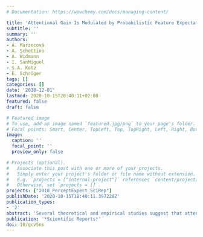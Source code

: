 ```yaml
---
# Documentation: https://wowchemy.com/docs/managing-content/

title: 'Attentional Gain Is Modulated by Probabilistic Feature Expectations in a Spatial Cueing Task: ERP Evidence'
subtitle: ''
summary: ''
authors:
- A. Marzecová
- A. Schettino
- A. Widmann
- I. SanMiguel
- S.A. Kotz
- E. Schröger
tags: []
categories: []
date: '2018-12-01'
lastmod: 2020-10-15T20:40:11+02:00
featured: false
draft: false

# Featured image
# To use, add an image named `featured.jpg/png` to your page's folder.
# Focal points: Smart, Center, TopLeft, Top, TopRight, Left, Right, BottomLeft, Bottom, BottomRight.
image:
  caption: ''
  focal_point: ''
  preview_only: false

# Projects (optional).
#   Associate this post with one or more of your projects.
#   Simply enter your project's folder or file name without extension.
#   E.g. `projects = ["internal-project"]` references `content/project/deep-learning/index.md`.
#   Otherwise, set `projects = []`.
projects: ["2018_PerceptExpect_SciRep"]
publishDate: '2020-10-15T18:40:11.397228Z'
publication_types:
- '2'
abstract: 'Several theoretical and empirical studies suggest that attention and perceptual expectations influence perception in an interactive manner, whereby attentional gain is enhanced for predicted stimuli. The current study assessed whether attention and perceptual expectations interface when they are fully orthogonal, i.e., each of them relates to different stimulus features. We used a spatial cueing task with block-wise spatial attention cues that directed attention to either left or right visual field, in which Gabor gratings of either predicted (more likely) or unpredicted (less likely) orientation were presented. The lateralised posterior N1pc component was additively influenced by attention and perceptual expectations. Bayesian analysis showed no reliable evidence for the interactive effect of attention and expectations on the N1pc amplitude. However, attention and perceptual expectations interactively influenced the frontally distributed anterior N1 component (N1a). The attention effect (i.e., enhanced N1a amplitude in the attended compared to the unattended condition) was observed only for the gratings of predicted orientation, but not in the unpredicted condition. These findings suggest that attention and perceptual expectations interactively influence visual processing within 200 ms after stimulus onset and such joint influence may lead to enhanced endogenous attentional control in the dorsal fronto-parietal attention network.'
publication: '*Scientific Reports*'
doi: 10/gcv5ns
---
```

